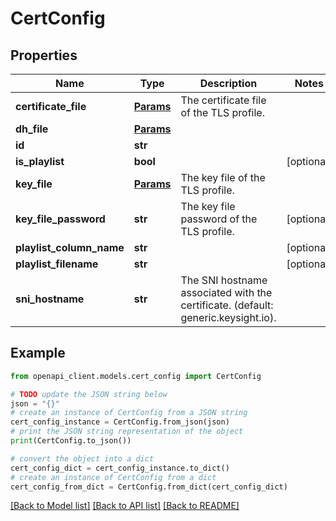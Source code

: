 # CertConfig


## Properties

Name | Type | Description | Notes
------------ | ------------- | ------------- | -------------
**certificate_file** | [**Params**](Params.md) | The certificate file of the TLS profile. | 
**dh_file** | [**Params**](Params.md) |  | 
**id** | **str** |  | 
**is_playlist** | **bool** |  | [optional] 
**key_file** | [**Params**](Params.md) | The key file of the TLS profile. | 
**key_file_password** | **str** | The key file password of the TLS profile. | [optional] 
**playlist_column_name** | **str** |  | [optional] 
**playlist_filename** | **str** |  | [optional] 
**sni_hostname** | **str** | The SNI hostname associated with the certificate. (default: generic.keysight.io). | 

## Example

```python
from openapi_client.models.cert_config import CertConfig

# TODO update the JSON string below
json = "{}"
# create an instance of CertConfig from a JSON string
cert_config_instance = CertConfig.from_json(json)
# print the JSON string representation of the object
print(CertConfig.to_json())

# convert the object into a dict
cert_config_dict = cert_config_instance.to_dict()
# create an instance of CertConfig from a dict
cert_config_from_dict = CertConfig.from_dict(cert_config_dict)
```
[[Back to Model list]](../README.md#documentation-for-models) [[Back to API list]](../README.md#documentation-for-api-endpoints) [[Back to README]](../README.md)


